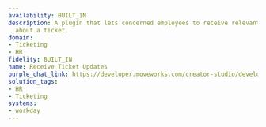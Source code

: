 ```yaml
---
availability: BUILT_IN
description: A plugin that lets concerned employees to receive relevant communications
  about a ticket.
domain:
- Ticketing
- HR
fidelity: BUILT_IN
name: Receive Ticket Updates
purple_chat_link: https://developer.moveworks.com/creator-studio/developer-tools/purple-chat/?conversation=%7B%22startTimestamp%22%3A%2211%3A43+AM%22%2C%22messages%22%3A%5B%7B%22parts%22%3A%5B%7B%22richText%22%3A%22%3Cp%3EUpdate+for+Workday+HR+Case+%3Cb%3EHC-543%3C%2Fb%3E%3A+%27Benefits+Enrollment+Issue%27%3C%2Fp%3E%22%7D%5D%2C%22role%22%3A%22assistant%22%7D%2C%7B%22parts%22%3A%5B%7B%22richText%22%3A%22%3Cb%3E%3Cp%3ENew+Status%3A+In+Progress%3C%2Fp%3E%3C%2Fb%3E%3Cbr%3E%3Cp%3E%3Cb%3EUpdated+by%3A%3C%2Fb%3E+Alicia+Keys%3Cbr%3E%3Cb%3EComment%3A%3C%2Fb%3E+Employee+contacted%2C+gathering+required+information.%3C%2Fp%3E%22%7D%5D%2C%22role%22%3A%22assistant%22%7D%2C%7B%22parts%22%3A%5B%7B%22richText%22%3A%22%3Cp%3ENew+comment+on+Workday+HR+Case+%3Cb%3EHC-543%3C%2Fb%3E%3A+%27Benefits+Enrollment+Issue%27%3C%2Fp%3E%22%7D%5D%2C%22role%22%3A%22assistant%22%7D%2C%7B%22parts%22%3A%5B%7B%22richText%22%3A%22%3Cb%3E%3Cp%3EComment+Details%3C%2Fp%3E%3C%2Fb%3E%3Cbr%3E%3Cp%3E%3Cb%3EComment+by%3A%3C%2Fb%3E+John+Mayer%3Cbr%3E%3Cb%3EComment%3A%3C%2Fb%3E+Verified+employee+eligibility.+Escalating+to+benefits+specialist.%3C%2Fp%3E%22%7D%5D%2C%22role%22%3A%22assistant%22%7D%5D%7D
solution_tags:
- HR
- Ticketing
systems:
- workday
---
```

